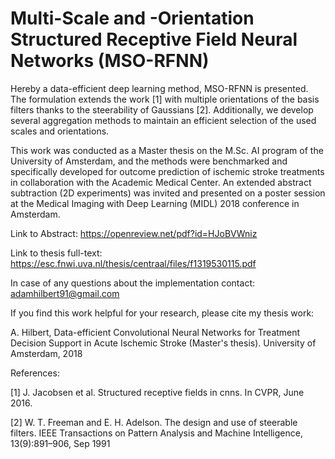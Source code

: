 # Multi-Scale and -Orientation Structured Receptive Field Neural Networks (MSO-RFNN)

Hereby a data-efficient deep learning method, MSO-RFNN is presented. The formulation extends the work [1] with multiple orientations of the basis filters thanks to the steerability of Gaussians [2]. Additionally, we develop several aggregation methods to maintain an efficient selection of the used scales and orientations.

This work was conducted as a Master thesis on the M.Sc. AI program of the University of Amsterdam, and the methods were benchmarked and specifically developed for outcome prediction of ischemic stroke treatments in collaboration with the Academic Medical Center.
An extended abstract subtraction (2D experiments) was invited and presented on a poster session at the Medical Imaging with Deep Learning (MIDL) 2018 conference in Amsterdam.


Link to Abstract: https://openreview.net/pdf?id=HJoBVWniz

Link to thesis full-text: https://esc.fnwi.uva.nl/thesis/centraal/files/f1319530115.pdf


In case of any questions about the implementation contact: adamhilbert91@gmail.com

If you find this work helpful for your research, please cite my thesis work:

A. Hilbert, Data-efficient Convolutional Neural Networks for Treatment Decision Support in Acute Ischemic Stroke (Master's thesis). University of Amsterdam, 2018



References:

[1] J. Jacobsen et al. Structured receptive fields in cnns. In CVPR, June 2016.

[2] W. T. Freeman and E. H. Adelson. The design and use of steerable filters. IEEE Transactions on Pattern Analysis and Machine Intelligence, 13(9):891–906, Sep 1991
